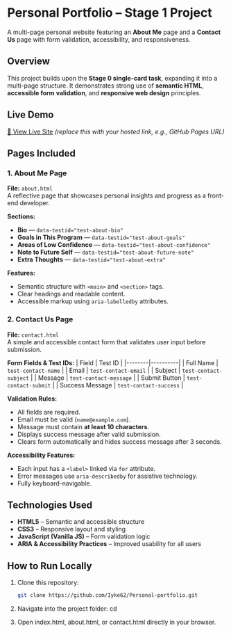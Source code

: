 # Personal Portfolio – Stage 1 Project  
A multi-page personal website featuring an **About Me** page and a **Contact Us** page with form validation, accessibility, and responsiveness.  


## Overview
This project builds upon the **Stage 0 single-card task**, expanding it into a multi-page structure. It demonstrates strong use of **semantic HTML**, **accessible form validation**, and **responsive web design** principles.


## Live Demo
[🔗 View Live Site](#) *(replace this with your hosted link, e.g., GitHub Pages URL)*


## Pages Included

### 1. About Me Page
**File:** `about.html`  
A reflective page that showcases personal insights and progress as a front-end developer.

**Sections:**
- **Bio** — `data-testid="test-about-bio"`
- **Goals in This Program** — `data-testid="test-about-goals"`
- **Areas of Low Confidence** — `data-testid="test-about-confidence"`
- **Note to Future Self** — `data-testid="test-about-future-note"`
- **Extra Thoughts** — `data-testid="test-about-extra"`

**Features:**
- Semantic structure with `<main>` and `<section>` tags.
- Clear headings and readable content.
- Accessible markup using `aria-labelledby` attributes.


### 2. Contact Us Page
**File:** `contact.html`  
A simple and accessible contact form that validates user input before submission.

**Form Fields & Test IDs:**
| Field | Test ID |
|--------|----------|
| Full Name | `test-contact-name` |
| Email | `test-contact-email` |
| Subject | `test-contact-subject` |
| Message | `test-contact-message` |
| Submit Button | `test-contact-submit` |
| Success Message | `test-contact-success` |

**Validation Rules:**
- All fields are required.  
- Email must be valid (`name@example.com`).  
- Message must contain **at least 10 characters**.  
- Displays success message after valid submission.  
- Clears form automatically and hides success message after 3 seconds.

**Accessibility Features:**
- Each input has a `<label>` linked via `for` attribute.  
- Error messages use `aria-describedby` for assistive technology.  
- Fully keyboard-navigable.


## Technologies Used
- **HTML5** – Semantic and accessible structure  
- **CSS3** – Responsive layout and styling  
- **JavaScript (Vanilla JS)** – Form validation logic  
- **ARIA & Accessibility Practices** – Improved usability for all users  


## How to Run Locally
1. Clone this repository:
   ```bash
   git clone https://github.com/Iyke62/Personal-portfolio.git

 2.  Navigate into the project folder:
    cd <your-repo-name>

 3.  Open index.html, about.html, or contact.html directly in your browser.
